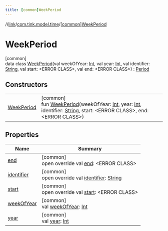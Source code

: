 ```yaml
---
title: [common]WeekPeriod
---
```

//[link](../../../index.html)/[com.tink.model.time](../index.html)/[[common]WeekPeriod](index.html)



# WeekPeriod



[common]\
data class [WeekPeriod](index.html)(val weekOfYear: [Int](https://kotlinlang.org/api/latest/jvm/stdlib/kotlin/-int/index.html), val year: [Int](https://kotlinlang.org/api/latest/jvm/stdlib/kotlin/-int/index.html), val identifier: [String](https://kotlinlang.org/api/latest/jvm/stdlib/kotlin/-string/index.html), val start: &lt;ERROR CLASS&gt;, val end: &lt;ERROR CLASS&gt;) : [Period](../[common]-period/index.html)



## Constructors


| | |
|---|---|
| [WeekPeriod](-week-period.html) | [common]<br>fun [WeekPeriod](-week-period.html)(weekOfYear: [Int](https://kotlinlang.org/api/latest/jvm/stdlib/kotlin/-int/index.html), year: [Int](https://kotlinlang.org/api/latest/jvm/stdlib/kotlin/-int/index.html), identifier: [String](https://kotlinlang.org/api/latest/jvm/stdlib/kotlin/-string/index.html), start: &lt;ERROR CLASS&gt;, end: &lt;ERROR CLASS&gt;) |


## Properties


| Name | Summary |
|---|---|
| [end](end.html) | [common]<br>open override val [end](end.html): &lt;ERROR CLASS&gt; |
| [identifier](identifier.html) | [common]<br>open override val [identifier](identifier.html): [String](https://kotlinlang.org/api/latest/jvm/stdlib/kotlin/-string/index.html) |
| [start](start.html) | [common]<br>open override val [start](start.html): &lt;ERROR CLASS&gt; |
| [weekOfYear](week-of-year.html) | [common]<br>val [weekOfYear](week-of-year.html): [Int](https://kotlinlang.org/api/latest/jvm/stdlib/kotlin/-int/index.html) |
| [year](year.html) | [common]<br>val [year](year.html): [Int](https://kotlinlang.org/api/latest/jvm/stdlib/kotlin/-int/index.html) |


